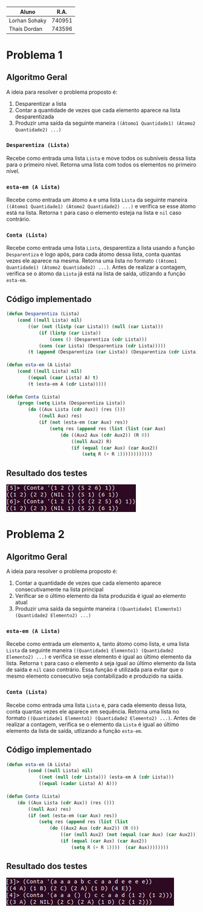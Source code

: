 Aluno | R.A.
-- | ---
Lorhan Sohaky | 740951
Thaís Dordan | 743596
# Problema 1
## Algoritmo Geral

A ideia para resolver o problema proposto é:

1. Desparentizar a lista
2. Contar a quantidade de vezes que cada elemento aparece na lista desparentizada
3. Produzir uma saída da seguinte maneira `((Átomo1 Quantidade1) (Átomo2 Quantidade2) ...)`

### `Desparentiza (Lista)`
Recebe como entrada uma lista `Lista` e move todos os subníveis dessa lista para o primeiro nível. Retorna uma lista com todos os elementos no primeiro nível.

### `esta-em (A Lista)`
Recebe como entrada um átomo `A` e uma lista `Lista` da seguinte maneira `((Átomo1 Quantidade1) (Átomo2 Quantidade2) ...)` e verifica se esse átomo está na lista. Retorna `t` para caso o elemento esteja na lista e `nil` caso contrário.

### `Conta (Lista)`
Recebe como entrada uma lista `Lista`, desparentiza a lista usando a função `Desparentiza` e logo após, para cada átomo dessa lista, conta quantas vezes ele aparece na mesma. Retorna uma lista no formato `((Átomo1 Quantidade1) (Átomo2 Quantidade2) ...)`. Antes de realizar a contagem, verifica se o átomo da `Lista` já está na lista de saída, utlizando a função `esta-em`.

## Código implementado
```lisp
(defun Desparentiza (Lista)
    (cond ((null Lista) nil)
        ((or (not (listp (car Lista))) (null (car Lista))) 
            (if (listp (car Lista)) 
                (cons () (Desparentiza (cdr Lista))) 
            (cons (car Lista) (Desparentiza (cdr Lista)))))
        (t (append (Desparentiza (car Lista)) (Desparentiza (cdr Lista))))))
        
(defun esta-em (A Lista)
    (cond ((null Lista) nil)
        ((equal (caar Lista) A) t)
        (t (esta-em A (cdr Lista)))))

(defun Conta (Lista)
    (progn (setq Lista (Desparentiza Lista))
        (do ((Aux Lista (cdr Aux)) (res ()))
            ((null Aux) res)
            (if (not (esta-em (car Aux) res))
                (setq res (append res (list (list (car Aux) 
                    (do ((Aux2 Aux (cdr Aux2)) (R 0))
                        ((null Aux2) R)
                        (if (equal (car Aux) (car Aux2))
                            (setq R (+ R 1))))))))))))
```

## Resultado dos testes
![Casos de testes](prints/teste1.png)

# Problema 2
## Algoritmo Geral

A ideia para resolver o problema proposto é:

1. Contar a quantidade de vezes que cada elemento aparece consecutivamente na lista principal
2. Verificar se o último elemento da lista produzida é igual ao elemento atual
3. Produzir uma saída da seguinte maneira `((Quantidade1 Elemento1) (Quantidade2 Elemento2) ...)`

### `esta-em (A Lista)`
Recebe como entrada um elemento `A`, tanto átomo como lista, e uma lista `Lista` da seguinte maneira `((Quantidade1 Elemento1) (Quantidade2 Elemento2) ...)` e verifica se esse elemento é igual ao último elemento da lista. Retorna `t` para caso o elemento `A` seja igual ao último elemento da lista de saída e `nil` caso contrário. Essa função é utilizada para evitar que o mesmo elemento consecutivo seja contabilizado e produzido na saída.

### `Conta (Lista)`
Recebe como entrada uma lista `Lista` e, para cada elemento dessa lista, conta quantas vezes ele aparece em sequência. Retorna uma lista no formato `((Quantidade1 Elemento1) (Quantidade2 Elemento2) ...)`. Antes de realizar a contagem, verifica se o elemento da `Lista` é igual ao último elemento da lista de saída, utlizando a função `esta-em`.

## Código implementado
```lisp
(defun esta-em (A Lista)
        (cond ((null Lista) nil)
            ((not (null (cdr Lista))) (esta-em A (cdr Lista)))
            ((equal (cadar Lista) A) A)))

(defun Conta (Lista)
    (do ((Aux Lista (cdr Aux)) (res ()))
        ((null Aux) res)
        (if (not (esta-em (car Aux) res))
            (setq res (append res (list (list 
                (do ((Aux2 Aux (cdr Aux2)) (R 0))
                    ((or (null Aux2) (not (equal (car Aux) (car Aux2)))) R)
                    (if (equal (car Aux) (car Aux2))
                        (setq R (+ R 1))))  (car Aux))))))))
```

## Resultado dos testes
![Casos de testes](prints/teste2.png)
